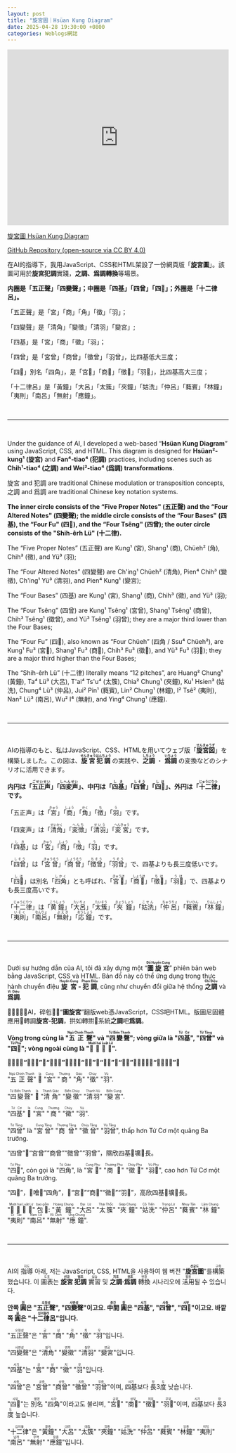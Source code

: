 ```yaml
---
layout: post
title: "旋宮圖｜Hsüan Kung Diagram"
date: 2025-04-28 19:30:00 +0800
categories: Weblogs網誌
---
```


<link rel="stylesheet" href="/style.css">

<iframe 
  src="https://yongzs1218.github.io/hsuan-kung/" 
  width="100%" 
  height="400px" 
  title="旋宮圖 Hsüan Kung Diagram"
  frameborder="0" 
  style="border: none;">
  <a href="https://yongzs1218.github.io/hsuan-kung">旋宮圖｜Hsüan Kung Diagram</a>
</iframe>

[旋宮圖 Hsüan Kung Diagram](https://yongzs1218.github.io/hsuan-kung)

[GitHub Repository (open-source via CC BY 4.0)](https://github.com/YongZS1218/hsuan-kung)

在AI的指導下，我用JavaScript、CSS和HTML架設了一份網頁版「**旋宮圖**」。該圖可用於**旋宮犯調**實踐，**之調、爲調轉換**等場景。

**内圈是「五正聲」「四變聲」；中圈是「四基」「四曾」「四<span class="special-font">𩒺</span>」；外圈是「十二律呂」。**

「五正聲」是「宮」「商」「角」「徵」「羽」；

「四變聲」是「清角」「變徵」「清羽」「變宮」;

「四基」是「宮」「商」「徵」「羽」；

「四曾」是「宮曾」「商曾」「徵曾」「羽曾」，比四基低大三度；

「四<span class="special-font">𩒺</span>」別名「四角」，是「宮<span class="special-font">𩒺</span>」「商<span class="special-font">𩒺</span>」「徵<span class="special-font">𩒺</span>」「羽<span class="special-font">𩒺</span>」，比四基高大三度；

「十二律呂」是「黃鐘」「大呂」「太簇」「夾鐘」「姑洗」「仲呂」「蕤賓」「林鐘」「夷則」「南呂」「無射」「應鐘」。

<br>
<hr>
<br>

Under the guidance of AI, I developed a web-based “**Hsüan Kung Diagram**” using JavaScript, CSS, and HTML. This diagram is designed for **Hsüan²-kung¹ (旋宮)** and **Fan⁴-tiao⁴ (犯調)** practices, including scenes such as **Chih¹-tiao⁴ (之調) and Wei²-tiao⁴ (爲調) transformations**.

旋宮 and 犯調 are traditional Chinese modulation or transposition concepts, 之調 and 爲調 are traditional Chinese key notation systems.

**The inner circle consists of the “Five Proper Notes" (五正聲) and the “Four Altered Notes" (四變聲); the middle circle consists of the “Four Bases" (四基), the “Four Fu" (四<span class="special-font">𩒺</span>), and the “Four Tsêng" (四曾); the outer circle consists of the "Shih-êrh Lü" (十二律).**

The “Five Proper Notes” (五正聲) are Kung¹ (宮), Shang¹ (商), Chüeh² (角), Chih³ (徵), and Yü³ (羽);

The “Four Altered Notes” (四變聲) are Ch'ing¹ Chüeh² (清角), Pien⁴ Chih³ (變徵), Ch'ing¹ Yü³ (清羽), and Pien⁴ Kung¹ (變宮);

The “Four Bases” (四基) are Kung¹ (宮), Shang¹ (商), Chih³ (徵), and Yü³ (羽);

The “Four Tsêng” (四曾) are Kung¹ Tsêng¹ (宮曾), Shang¹ Tsêng¹ (商曾), Chih³ Tsêng¹ (徵曾), and Yü³ Tsêng¹ (羽曾); they are a major third lower than the Four Bases;

The “Four Fu” (四<span class="special-font">𩒺</span>), also known as “Four Chüeh” (四角 / Ssu⁴ Chüeh²), are Kung¹ Fu³ (宮<span class="special-font">𩒺</span>), Shang¹ Fu³ (商<span class="special-font">𩒺</span>), Chih³ Fu³ (徵<span class="special-font">𩒺</span>), and Yü³ Fu³ (羽<span class="special-font">𩒺</span>); they are a major third higher than the Four Bases;

The “Shih-êrh Lü” (十二律) literally means “12 pitches”, are Huang² Chung¹ (黃鐘), Ta⁴ Lü³ (大呂), T'ai⁴ Ts'u⁴ (太簇), Chia² Chung¹ (夾鐘), Ku¹ Hsien³ (姑洗), Chung⁴ Lü³ (仲呂), Jui² Pin¹ (蕤賓), Lin² Chung¹ (林鐘), I² Tsê² (夷則), Nan² Lü³ (南呂), Wu² I⁴ (無射), and Ying⁴ Chung¹ (應鐘).

<br>
<hr>
<br>

AIの指導のもと、私はJavaScript、CSS、HTMLを用いてウェブ版「**<ruby>旋宮図<rt>せんきゅうず</rt></ruby>**」を構築しました。この図は、**<ruby>旋宮犯調<rt>せんきゅうはんちょう</rt></ruby>** の実践や、**<ruby>之調<rt>しちょう</rt></ruby>** ・ **<ruby>爲調<rt>いちょう</rt></ruby>** の変換などのシナリオに活用できます。

**内円は「<ruby>五正声<rt>ごせいせい</rt></ruby>」「<ruby>四変声<rt>しへんせい</rt></ruby>」、中円は「<ruby>四基<rt>しき</rt></ruby>」「<ruby>四曾<rt>しそう</rt></ruby>」「<ruby>四<span class="special-font">𩒺</span><rt>しほ</rt></ruby>」、外円は「<ruby>十二律<rt>じゅうにりつ</rt></ruby>」です。**

「五正声」は「<ruby>宮<rt>きゅう</rt></ruby>」「<ruby>商<rt>しょう</rt></ruby>」「<ruby>角<rt>かく</rt></ruby>」「<ruby>徴<rt>ち</rt></ruby>」「<ruby>羽<rt>う</rt></ruby>」です。

「四変声」は「<ruby>清角<rt>せいかく</rt></ruby>」「<ruby>変徴<rt>へんち</rt></ruby>」「<ruby>清羽<rt>せいう</rt></ruby>」「<ruby>変宮<rt>へんきゅう</rt><ruby>」です。

「<ruby>四基<rt>しき</rt></ruby>」は「<ruby>宮<rt>きゅう</rt></ruby>」「<ruby>商<rt>しょう</rt></ruby>」「<ruby>徴<rt>ち</rt></ruby>」「<ruby>羽<rt>う</rt></ruby>」です。

「<ruby>四曾<rt>しそう</rt></ruby>」は「<ruby>宮曾<rt>きゅうそう</rt></ruby>」「<ruby>商曾<rt>しょうそう</rt></ruby>」「<ruby>徴曾<rt>ちそう</rt></ruby>」「<ruby>羽曾<rt>うそう</rt></ruby>」で、四基よりも長三度低いです。

「<ruby>四<span class="special-font">𩒺</span><rt>しほ</rt></ruby>」は別名「<ruby>四角<rt>しかく</rt></ruby>」とも呼ばれ、「<ruby>宮<span class="special-font">𩒺</span><rt>きゅうほ</rt></ruby>」「<ruby>商<span class="special-font">𩒺</span><rt>しょうほ</rt></ruby>」「<ruby>徵<span class="special-font">𩒺</span><rt>ちほ</rt></ruby>」「<ruby>羽<span class="special-font">𩒺</span><rt>うほ</rt></ruby>」で、四基よりも長三度高いです。

「<ruby>十二律<rt>じゅうにりつ</rt></ruby>」は「<ruby>黄鐘<rt>こうしょう</rt></ruby>」「<ruby>大呂<rt>たいりょ</rt></ruby>」「<ruby>太簇<rt>たいそう</rt></ruby>」「<ruby>夾鐘<rt>きょうしょう</rt></ruby>」「<ruby>姑洗<rt>こせん</rt></ruby>」「<ruby>仲呂<rt>ちゅうりょ</rt></ruby>」「<ruby>蕤賓<rt>すいひん</rt></ruby>」「<ruby>林鐘<rt>りんしょう</rt></ruby>」「<ruby>夷則<rt>いそく</rt></ruby>」「<ruby>南呂<rt>なんりょ</rt></ruby>」「<ruby>無射<rt>ぶえき</rt></ruby>」「<ruby>応鐘<rt>おうしょう</rt></ruby>」です。

<br>
<hr>
<br>

Dưới sự hướng dẫn của AI, tôi đã xây dựng một “**<ruby>圖旋宮<rt>Đồ Huyền Cung</rt></ruby>**” phiên bản web bằng JavaScript, CSS và HTML. Bản đồ này có thể ứng dụng trong thực hành chuyển điệu **<ruby>旋宮<rt>Huyền Cung</rt></ruby> - <ruby>犯調<rt>Phạm Điệu</rt></ruby>**, cũng như chuyển đổi giữa hệ thống **<ruby>之調<rt>Chi Điệu</rt></ruby>** và **<ruby>爲調<rt>Vi Điệu</rt></ruby>**.

𨑜事向引𧵑AI，碎㐌𡏦𥩯“**圖旋宮**”翻版web憑JavaScript，CSS吧HTML。版圖尼固體應用𥪝轉調**旋宮-犯調**，拱如轉𢷮𡧲系統**之調**吧**爲調**。

**Vòng trong cùng là "<ruby>五正聲<rt>Ngũ Chính Thanh</rt></ruby>" và "<ruby>四變聲<rt>Tứ Biến Thanh</rt></ruby>"; vòng giữa là "<ruby>四基<rt>Tứ Cơ</rt></ruby>", "<ruby>四曾<rt>Tứ Tằng</rt></ruby>" và "<ruby>四<span class="special-font">𩒺</span><rt>Tứ Phụ</rt></ruby>"; vòng ngoài cùng là "<ruby>𱑕𠄩律呂<rt>Mười hai Luật Lữ</rt></ruby>".**

**𤥑𥪝窮𱺵“五正聲”吧“四變聲”；𤥑𡧲𱺵“四基”，“四曾”吧“四<span class="special-font">𩒺</span>”；𤥑外窮𱺵“𱑕𠄩律呂”。**

"<ruby>五正聲<rt>Ngũ Chính Thanh</rt></ruby>" <ruby>𱺵<rt>là</rt></ruby> "<ruby>宮<rt>Cung</rt></ruby>" "<ruby>商<rt>Thương</rt></ruby>" "<ruby>角<rt>Giác</rt></ruby>" "<ruby>徵<rt>Chủy</rt></ruby>" "<ruby>羽<rt>Vũ</rt></ruby>".

"<ruby>四變聲<rt>Tứ Biến Thanh</rt></ruby>" <ruby>𱺵<rt>là</rt></ruby> "<ruby>清角<rt>Thanh Giác</rt></ruby>" "<ruby>變徵<rt>Biến Chủy</rt></ruby>" "<ruby>清羽<rt>Thanh Vũ</rt></ruby>" "<ruby>變宮<rt>Biến Cung</rt></ruby>".

"<ruby>四基<rt>Tứ Cơ</rt></ruby>" <ruby>𱺵<rt>là</rt></ruby> "<ruby>宮<rt>Cung</rt></ruby>" "<ruby>商<rt>Thương</rt></ruby>" "<ruby>徵<rt>Chủy</rt></ruby>" "<ruby>羽<rt>Vũ</rt></ruby>".

"<ruby>四曾<rt>Tứ Tằng</rt></ruby>" là "<ruby>宮曾<rt>Cung Tằng</rt></ruby>" "<ruby>商曾<rt>Thương Tằng</rt></ruby>" "<ruby>徵曾<rt>Chủy Tằng</rt></ruby>" "<ruby>羽曾<rt>Vũ Tằng</rt></ruby>", thấp hơn Tứ Cơ một quãng Ba trưởng.

“四曾”𱺵“宮曾”“商曾”“徴曾”“羽曾”，隰欣四基𠬠壙𠀧長。

"<ruby>四<span class="special-font">𩒺</span><rt>Tứ Phụ</rt></ruby>", còn gọi là "<ruby>四角<rt>Tứ Giác</rt></ruby>", là "<ruby>宮<span class="special-font">𩒺</span><rt>Cung Phụ</rt></ruby>" "<ruby>商<span class="special-font">𩒺</span><rt>Thương Phụ</rt></ruby>" "<ruby>徵<span class="special-font">𩒺</span><rt>Chủy Phụ</rt></ruby>" "<ruby>羽<span class="special-font">𩒺</span><rt>Vũ Phụ</rt></ruby>", cao hơn Tứ Cơ một quãng Ba trưởng.

“四<span class="special-font">𩒺</span>”，𡀳噲𱺵“四角”，𱺵“宮<span class="special-font">𩒺</span>”“商<span class="special-font">𩒺</span>”“徵<span class="special-font">𩒺</span>”“羽<span class="special-font">𩒺</span>”，高欣四基𠬠壙𠀧長。

"<ruby>𱑕𠄩律呂<rt>Mười hai Luật Lữ</rt></ruby>" <ruby>包𠁟<rt>bao gồm</rt></ruby>: "<ruby>黃鐘<rt>Hoàng Chung</rt></ruby>" "<ruby>大呂<rt>Đại Lữ</rt></ruby>" "<ruby>太簇<rt>Thái Thốc</rt></ruby>" "<ruby>夾鐘<rt>Giáp Chung</rt></ruby>" "<ruby>姑洗<rt>Cô Tiển</rt></ruby>" "<ruby>仲呂<rt>Trọng Lữ</rt></ruby>" "<ruby>蕤賓<rt>Nhuy Tân</rt></ruby>" "<ruby>林鐘<rt>Lâm Chung</rt></ruby>" "<ruby>夷則<rt>Di Tắc</rt></ruby>" "<ruby>南呂<rt>Nam Lữ</rt></ruby>" "<ruby>無射<rt>Vô Dịch</rt></ruby>" "<ruby>應鐘<rt>Ứng Chung</rt></ruby>".

<br>
<hr>
<br>

AI의 <ruby>指導<rt>지도</rt></ruby> 아래, 저는 JavaScript, CSS, HTML을 사용하여 웹 버전 "**<ruby>旋宮圖<rt>선궁도</rt></ruby>**"를 <ruby>構築<rt>구축</rt></ruby>했습니다. 이 <ruby>圖表<rt>도표</rt></ruby>는 **<ruby>旋宮<rt>선궁</rt></ruby> <ruby>犯調<rt>범조</rt></ruby>** <ruby>實習<rt>실습</rt></ruby> 및 **<ruby>之調<rt>지조</rt></ruby>·<ruby>爲調<rt>위조</rt></ruby>** <ruby>轉換<rt>변환</rt></ruby> 시나리오에 <ruby>活用<rt>활용</rt></ruby>될 수 있습니다.

**안쪽 <ruby>圓<rt>원</rt></ruby>은 "<ruby>五正聲<rt>오정성</rt></ruby>", "<ruby>四變聲<rt>사변성</rt></ruby>"이고요. <ruby>中間<rt>중간</rt></ruby> <ruby>圓<rt>원</rt></ruby>은 "<ruby>四基<rt>사기</rt></ruby>", "<ruby>四曾<rt>사증</rt></ruby>", "<ruby>四<span class="special-font">𩒺</span><rt>사부</rt></ruby>"이고요. 바깥쪽 <ruby>圓<rt>원</rt></ruby>은 "<ruby>十二律呂<rt>십이율려</rt></ruby>"입니다.**

"<ruby>五正聲<rt>오정성</rt></ruby>"은 "<ruby>宮<rt>궁</rt></ruby>" "<ruby>商<rt>상</rt></ruby>" "<ruby>角<rt>각</rt></ruby>" "<ruby>徵<rt>치</rt></ruby>" "<ruby>羽<rt>우</rt></ruby>"입니다.

"<ruby>四變聲<rt>사변성</rt></ruby>"은 "<ruby>清角<rt>청각</rt></ruby>" "<ruby>變徵<rt>변치</rt></ruby>" "<ruby>清羽<rt>청우</rt></ruby>" "<ruby>變宮<rt>변궁</rt></ruby>"입니다.

"<ruby>四基<rt>사기</rt></ruby>"는 "<ruby>宮<rt>궁</rt></ruby>" "<ruby>商<rt>상</rt></ruby>" "<ruby>徵<rt>치</rt></ruby>" "<ruby>羽<rt>우</rt></ruby>"입니다.

"<ruby>四曾<rt>사증</rt></ruby>"은 "<ruby>宮曾<rt>궁증</rt></ruby>" "<ruby>商曾<rt>상증</rt></ruby>" "<ruby>徵曾<rt>치증</rt></ruby>" "<ruby>羽曾<rt>우증</rt></ruby>"이며, <ruby>四基<rt>사기</rt></ruby>보다 <ruby>長<rt>장</rt></ruby>3<ruby>度<rt>도</rt></ruby> 낮습니다.

"<ruby>四<span class="special-font">𩒺</span><rt>사부</rt></ruby>"는 <ruby>別名<rt>별명</rt></ruby> "<ruby>四角<rt>사각</rt></ruby>"이라고도 불리며, "<ruby>宮<span class="special-font">𩒺</span><rt>궁부</rt></ruby>" "<ruby>商<span class="special-font">𩒺</span><rt>상부</rt></ruby>" "<ruby>徵<span class="special-font">𩒺</span><rt>치부</rt></ruby>" "<ruby>羽<span class="special-font">𩒺</span><rt>우부</rt></ruby>"이며, <ruby>四基<rt>사기</rt></ruby>보다 <ruby>長<rt>장</rt></ruby>3<ruby>度<rt>도</rt></ruby> 높습니다.

"<ruby>十二律<rt>십이율</rt></ruby>"은 "<ruby>黃鐘<rt>황종</rt></ruby>" "<ruby>大呂<rt>대려</rt></ruby>" "<ruby>太簇<rt>태촉</rt></ruby>" "<ruby>夾鐘<rt>협종</rt></ruby>" "<ruby>姑洗<rt>고천</rt></ruby>" "<ruby>仲呂<rt>중려</rt></ruby>" "<ruby>蕤賓<rt>유빈</rt></ruby>" "<ruby>林鐘<rt>임종</rt></ruby>" "<ruby>夷則<rt>이칙</rt></ruby>" "<ruby>南呂<rt>남려</rt></ruby>" "<ruby>無射<rt>무역</rt></ruby>" "<ruby>應鐘<rt>응종</rt></ruby>"입니다.

